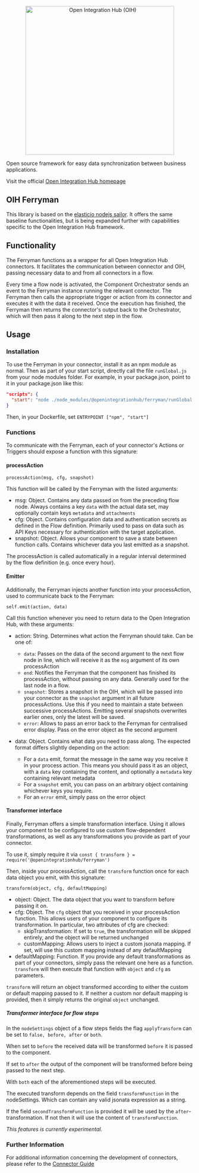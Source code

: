 <p align="center">
  <img src="https://github.com/openintegrationhub/openintegrationhub/blob/master/Assets/medium-oih-einzeilig-zentriert.jpg" alt="Open Integration Hub (OIH)" width="400"/>
</p>

Open source framework for easy data synchronization between business applications.

Visit the official [Open Integration Hub homepage](https://www.openintegrationhub.org/)

## OIH Ferryman

This library is based on the [elasticio nodejs sailor](https://github.com/elasticio/sailor-nodejs). It offers the same baseline functionalities, but is being expanded further with capabilities specific to the Open Integration Hub framework.

## Functionality

The Ferryman functions as a wrapper for all Open Integration Hub connectors. It facilitates the communication between connector and OIH, passing necessary data to and from all connectors in a flow.

Every time a flow node is activated, the Component Orchestrator sends an event to the Ferryman instance running the relevant connector. The Ferryman then calls the appropriate trigger or action from its connector and executes it with the data it received. Once the execution has finished, the Ferryman then returns the connector's output back to the Orchestrator, which will then pass it along to the next step in the flow.

## Usage

### Installation

To use the Ferryman in your connector, install it as an npm module as normal. Then as part of your start script, directly call the file `runGlobal.js` from your node modules folder. For example, in your package.json, point to it in your package.json like this:

```json
"scripts": {
  "start": "node ./node_modules/@openintegrationhub/ferryman/runGlobal.js"
}
```

Then, in your Dockerfile, set
`ENTRYPOINT ["npm", "start"]`

### Functions

To communicate with the Ferryman, each of your connector's Actions or Triggers should expose a function with this signature:

#### processAction

`processAction(msg, cfg, snapshot)`

This function will be called by the Ferryman with the listed arguments:

- msg: Object. Contains any data passed on from the preceding flow node. Always contains a key `data` with the actual data set, may optionally contain keys `metadata` and `attachments`
- cfg: Object. Contains configuration data and authentication secrets as defined in the Flow definition. Primarily used to pass on data such as API Keys necessary for authentication with the target application.
- snapshot: Object. Allows your component to save a state between function calls. Contains whichever data you last emitted as a snapshot.

The processAction is called automatically in a regular interval determined by the flow definition (e.g. once every hour).

#### Emitter

Additionally, the Ferryman injects another function into your processAction, used to communicate back to the Ferryman:

`self.emit(action, data)`

Call this function whenever you need to return data to the Open Integration Hub, with these arguments:

- action: String. Determines what action the Ferryman should take. Can be one of:
    - `data`: Passes on the data of the second argument to the next flow node in line, which will receive it as the `msg` argument of its own processAction
    - `end`: Notifies the Ferryman that the component has finished its processAction, without passing on any data. Generally used for the last node in a flow.
    - `snapshot`: Stores a snapshot in the OIH, which will be passed into your connector as the `snapshot` argument in all future processActions. Use this if you need to maintain a state between successive processActions. Emitting several snapshots overwrites earlier ones, only the latest will be saved.
    - `error`: Allows to pass an error back to the Ferryman for centralised error display. Pass on the error object as the second argument

- data: Object. Contains what data you need to pass along. The expected format differs slightly depending on the action:
    - For a `data` emit, format the message in the same way you receive it in your process action. This means you should pass it as an object, with a `data` key containing the content, and optionally a `metadata` key containing relevant metadata
    - For a `snapshot` emit, you can pass on an arbitrary object containing whichever keys you require.
    - For an `error` emit, simply pass on the error object

#### Transformer interface

Finally, Ferryman offers a simple transformation interface. Using it allows your component to be configured to use custom flow-dependent transformations, as well as any transformations you provide as part of your connector.

To use it, simply require it via `const { transform } = require('@openintegrationhub/ferryman')`

Then, inside your processAction, call the `transform` function once for each data object you emit, with this signature:

`transform(object, cfg, defaultMapping)`

- object: Object. The data object that you want to transform before passing it on.
- cfg: Object. The `cfg` object that you received in your processAction function. This allows users of your component to configure its transformation. In particular, two attributes of cfg are checked:
    - skipTransformation: If set to `true`, the transformation will be skipped entirely, and the object will be returned unchanged
    - customMapping: Allows users to inject a custom jsonata mapping. If set, will use this custom mapping instead of any defaultMapping
- defaultMapping: Function. If you provide any default transformations as part of your connectors, simply pass the relevant one here as a function. `transform` will then execute that function with `object` and `cfg` as parameters.

`transform` will return an object transformed according to either the custom or default mapping passed to it. If neither a custom nor default mapping is provided, then it simply returns the original `object` unchanged.

##### Transformer interface for flow steps

In the `nodeSettings` object of a flow steps fields the flag `applyTransform` can be set to `false, before, after` or `both`.

When set to `before` the received data will be transformed `before` it is passed to the component.

If set to `after` the output of the component will be transformed before being passed to the next step.

With `both` each of the aforementioned steps will be executed.

The executed transform depends on the field `transformFunction` in the nodeSettings. Which can contain any valid jsonata expression as a string.

If the field `secondTransformFunction` is provided it will be used by the `after`-transformation. If not then it will use the content of `transformFunction`.

*This features is currently experimental.*

### Further Information

For additional information concerning the development of connectors, please refer to the [Connector Guide](https://openintegrationhub.github.io//docs/Connectors/ConnectorBasics.html)
